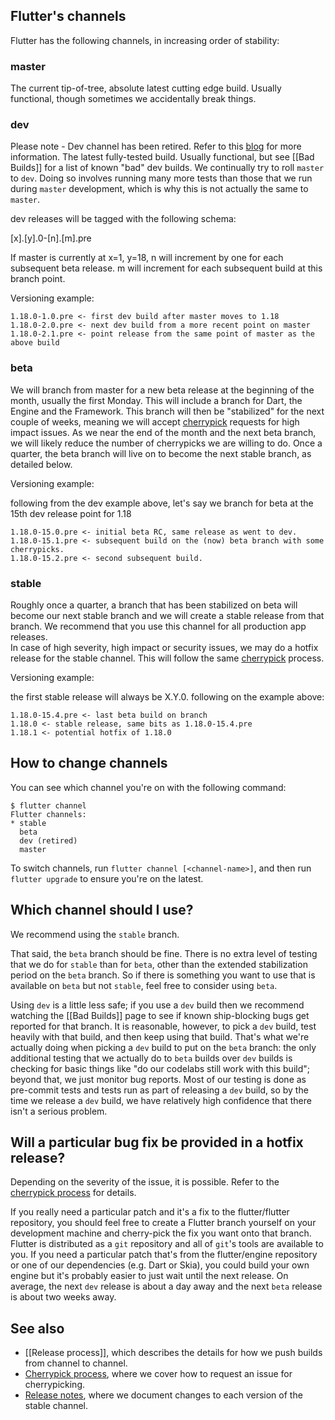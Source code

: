 ## Flutter's channels

Flutter has the following channels, in increasing order of stability:

### master

The current tip-of-tree, absolute latest cutting edge build. Usually functional, though sometimes we accidentally break things.

### dev
Please note - Dev channel has been retired. Refer to this [blog](https://medium.com/flutter/whats-new-in-flutter-2-8-d085b763d181) for more information.
The latest fully-tested build. Usually functional, but see [[Bad Builds]] for a list of known "bad" dev builds. We continually try to roll `master` to `dev`. Doing so involves running many more tests than those that we run during `master` development, which is why this is not actually the same to `master`.

dev releases will be tagged with the following schema:

[x].[y].0-[n].[m].pre

If master is currently at x=1, y=18, n will increment by one for each subsequent beta release.  m will increment for each subsequent build at this branch point. 

Versioning example:
```
1.18.0-1.0.pre <- first dev build after master moves to 1.18
1.18.0-2.0.pre <- next dev build from a more recent point on master
1.18.0-2.1.pre <- point release from the same point of master as the above build
```
### beta

We will branch from master for a new beta release at the beginning of the month, usually the first Monday.  This will include a branch for Dart, the Engine and the Framework.  This branch will then be "stabilized" for the next couple of weeks, meaning we will accept [cherrypick](https://github.com/flutter/flutter/wiki/Flutter-Cherrypick-Process) requests for high impact issues.  As we near the end of the month and the next beta branch, we will likely reduce the number of cherrypicks we are willing to do.  Once a quarter, the beta branch will live on to become the next stable branch, as detailed below.

Versioning example:

following from the dev example above, let's say we branch for beta at the 15th dev release point for 1.18
```
1.18.0-15.0.pre <- initial beta RC, same release as went to dev.
1.18.0-15.1.pre <- subsequent build on the (now) beta branch with some cherrypicks.
1.18.0-15.2.pre <- second subsequent build.
```
### stable

Roughly once a quarter, a branch that has been stabilized on beta will become our next stable branch and we will create a stable release from that branch.  We recommend that you use this channel for all production app releases.  
In case of high severity, high impact or security issues, we may do a hotfix release for the stable channel.  This will follow the same [cherrypick](https://github.com/flutter/flutter/wiki/Flutter-Cherrypick-Process) process.

Versioning example:

the first stable release will always be X.Y.0.  following on the example above:
```
1.18.0-15.4.pre <- last beta build on branch
1.18.0 <- stable release, same bits as 1.18.0-15.4.pre
1.18.1 <- potential hotfix of 1.18.0
```
## How to change channels

You can see which channel you're on with the following command:

```
$ flutter channel
Flutter channels:
* stable
  beta
  dev (retired)
  master
```

To switch channels, run `flutter channel [<channel-name>]`, and then run `flutter upgrade` to ensure you're on the latest.

## Which channel should I use?

We recommend using the `stable` branch.

That said, the `beta` branch should be fine. There is no extra level of testing that we do for `stable` than for `beta`, other than the extended stabilization period on the `beta` branch. So if there is something you want to use that is available on `beta` but not `stable`, feel free to consider using `beta`.

Using `dev` is a little less safe; if you use a `dev` build then we recommend watching the [[Bad Builds]] page to see if known ship-blocking bugs get reported for that branch.  It is reasonable, however, to pick a `dev` build, test heavily with that build, and then keep using that build. That's what we're actually doing when picking a `dev` build to put on the `beta` branch: the only additional testing that we actually do to `beta` builds over `dev` builds is checking for basic things like "do our codelabs still work with this build"; beyond that, we just monitor bug reports. Most of our testing is done as pre-commit tests and tests run as part of releasing a `dev` build, so by the time we release a `dev` build, we have relatively high confidence that there isn't a serious problem.

## Will a particular bug fix be provided in a hotfix release?

Depending on the severity of the issue, it is possible.  Refer to the [cherrypick process](https://github.com/flutter/flutter/wiki/Flutter-Cherrypick-Process) for details.

If you really need a particular patch and it's a fix to the flutter/flutter repository, you should feel free to create a Flutter branch yourself on your development machine and cherry-pick the fix you want onto that branch. Flutter is distributed as a `git` repository and all of `git`'s tools are available to you. If you need a particular patch that's from the flutter/engine repository or one of our dependencies (e.g. Dart or Skia), you could build your own engine but it's probably easier to just wait until the next release. On average, the next `dev` release is about a day away and the next `beta` release is about two weeks away.

## See also

* [[Release process]], which describes the details for how we push builds from channel to channel.
* [Cherrypick process](https://github.com/flutter/flutter/wiki/Flutter-Cherrypick-Process), where we cover how to request an issue for cherrypicking.
* [Release notes](https://flutter.dev/docs/development/tools/sdk/release-notes), where we document changes to each version of the stable channel.
